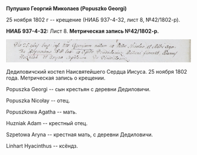 **Пупушко Георгий Миколаев (Popuszko Georgi)**

25 ноября 1802 г -- крещение (НИАБ 937-4-32, лист 8, №42/1802-р).

**НИАБ 937-4-32:** Лист 8. **Метрическая запись №42/1802-р.**

![](./media/8e7a72eb8404c271aabe131e89e55b84660c6c13.png)

Дедиловичский костел Наисвятейшего Сердца Иисуса. 25 ноября 1802 года.
Метрическая запись о крещении.

Popuszka Georgi -- сын крестьян с деревни Дедиловичи.

Popuszka Nicołay -- отец.

Popuszkowa Agatha -- мать.

Huzniak Adam -- крестный отец.

Szpetowa Aryna -- крестная мать, с деревни Дедиловичи.

Linhart Hyacinthus -- ксёндз.
